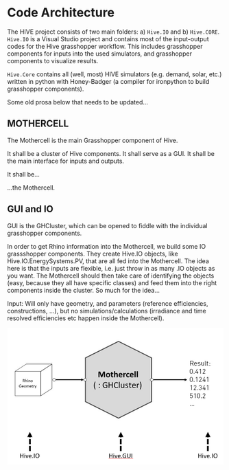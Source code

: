 # Code Architecture

The HIVE project consists of two main folders: a) `Hive.IO` and b) `Hive.CORE`.
`Hive.IO` is a Visual Studio project and contains most of the input-output codes for the Hive grasshopper workflow. This includes grasshopper components for inputs into the used simulators, and grasshopper components to visualize results.

`Hive.Core` contains all (well, most) HIVE simulators (e.g. demand, solar, etc.) written in python with Honey-Badger (a compiler for ironpython to build grasshopper components).

Some old prosa below that needs to be updated...


## MOTHERCELL

The Mothercell is the main Grasshopper component of Hive. 

It shall be a cluster of Hive components.
It shall serve as a GUI.
It shall be the main interface for inputs and outputs.

It shall be...

...the Mothercell.


## GUI and IO
GUI is the GHCluster, which can be opened to fiddle with the individual grasshopper components.

In order to get Rhino information into the Mothercell, we build some IO grassshopper components. They create Hive.IO objects, like Hive.IO.EnergySystems.PV, that are all fed into the Mothercell. The idea here is that the inputs are flexible, i.e. just throw in as many .IO objects as you want. The Mothercell should then take care of identifying the objects (easy, because they all have specific classes) and feed them into the right components inside the cluster. So much for the idea...

Input: Will only have geometry, and parameters (reference efficiencies, constructions, ...), but no simulations/calculations (irradiance and time resolved efficiencies etc happen inside the Mothercell).

![Hive Architecture](https://github.com/architecture-building-systems/hive/blob/master/repository_files/HiveIOGUI.png)
